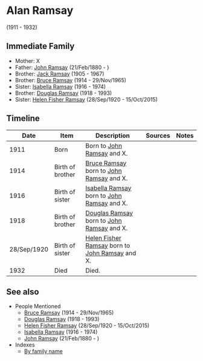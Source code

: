 ﻿---
layout: person
subject_key: i62219744
permalink: /people/i62219744
---

# Alan Ramsay
(1911 - 1932)

## Immediate Family

* Mother: X
* Father: [John Ramsay](./@i64225415@-john-ramsay-b1880-2-21-d.md) (21/Feb/1880 - )
* Brother: [Jack Ramsay](./@i55070438@-jack-ramsay-b1905-d1967.md) (1905 - 1967)
* Brother: [Bruce Ramsay](./@i49046148@-bruce-ramsay-b1914-d1965-11-29.md) (1914 - 29/Nov/1965)
* Sister: [Isabella Ramsay](./@i80504300@-isabella-ramsay-b1916-d1974.md) (1916 - 1974)
* Brother: [Douglas Ramsay](./@i12977578@-douglas-ramsay-b1918-d1993.md) (1918 - 1993)
* Sister: [Helen Fisher Ramsay](./@i34267190@-helen-fisher-ramsay-b1920-9-28-d2015-10-15.md) (28/Sep/1920 - 15/Oct/2015)

## Timeline

Date | Item | Description | Sources | Notes
---|---|---|---|---
1911 | Born | Born to [John Ramsay](./@i64225415@-john-ramsay-b1880-2-21-d.md) and X. |  | 
1914 | Birth of brother | [Bruce Ramsay](./@i49046148@-bruce-ramsay-b1914-d1965-11-29.md) born to [John Ramsay](./@i64225415@-john-ramsay-b1880-2-21-d.md) and X. |  | 
1916 | Birth of sister | [Isabella Ramsay](./@i80504300@-isabella-ramsay-b1916-d1974.md) born to [John Ramsay](./@i64225415@-john-ramsay-b1880-2-21-d.md) and X. |  | 
1918 | Birth of brother | [Douglas Ramsay](./@i12977578@-douglas-ramsay-b1918-d1993.md) born to [John Ramsay](./@i64225415@-john-ramsay-b1880-2-21-d.md) and X. |  | 
28/Sep/1920 | Birth of sister | [Helen Fisher Ramsay](./@i34267190@-helen-fisher-ramsay-b1920-9-28-d2015-10-15.md) born to [John Ramsay](./@i64225415@-john-ramsay-b1880-2-21-d.md) and X. |  | 
1932 | Died | Died. |  | 


## See also

- People Mentioned
  - [Bruce Ramsay](./@i49046148@-bruce-ramsay-b1914-d1965-11-29.md) (1914 - 29/Nov/1965)
  - [Douglas Ramsay](./@i12977578@-douglas-ramsay-b1918-d1993.md) (1918 - 1993)
  - [Helen Fisher Ramsay](./@i34267190@-helen-fisher-ramsay-b1920-9-28-d2015-10-15.md) (28/Sep/1920 - 15/Oct/2015)
  - [Isabella Ramsay](./@i80504300@-isabella-ramsay-b1916-d1974.md) (1916 - 1974)
  - [John Ramsay](./@i64225415@-john-ramsay-b1880-2-21-d.md) (21/Feb/1880 - )
- Indexes
  - [By family name](../index-by-family-name.md)
